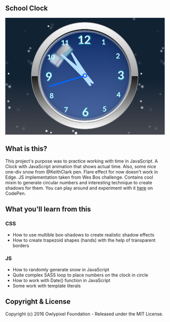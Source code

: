 ## School Clock
![school clock screenshot](https://github.com/owlypixel/School_clock/raw/master/assets/screenshot.png)

## What is this?
This project's purpose was to practice working with time in JavaScript. A Clock with JavaScript animation that shows actual time. Also, some nice one-div snow from @KeithClark pen. Flare effect for now doesn't work in Edge. JS implementation taken from Wes Bos challenge. Contains cool mixin to generate circular numbers and interesting technique to create shadows for them. 
You can play around and experiment with it [here](http://codepen.io/owlypixel/pen/WoqrQE) on CodePen. 
## What you'll learn from this
### CSS
- How to use multible box-shadows to create realistic shadow effects
- How to create trapezoid shapes (hands) with the help of transparent borders

### JS
- How to randomly generate snow in JavaScript
- Quite complex SASS loop to place numbers on the clock in circle
- How to work with Date() function in JavaScript
- Some work with template literals
 
## Copyright & License

Copyright (c) 2016 Owlypixel Foundation - Released under the MIT License.
